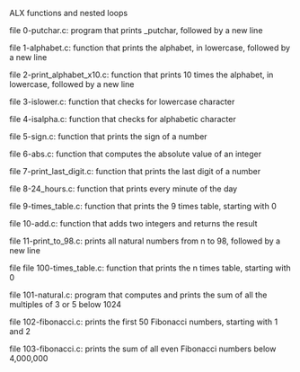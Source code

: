 ALX functions and nested loops 

file 0-putchar.c: program that prints _putchar, followed by a new line

file 1-alphabet.c: function that prints the alphabet, in lowercase, followed by a new line

file 2-print_alphabet_x10.c: function that prints 10 times the alphabet, in lowercase, followed by a new line

file 3-islower.c: function that checks for lowercase character

file 4-isalpha.c: function that checks for alphabetic character

file 5-sign.c: function that prints the sign of a number

file 6-abs.c: function that computes the absolute value of an integer

file 7-print_last_digit.c: function that prints the last digit of a number

file 8-24_hours.c: function that prints every minute of the day

file 9-times_table.c: function that prints the 9 times table, starting with 0

file 10-add.c: function that adds two integers and returns the result

file 11-print_to_98.c: prints all natural numbers from n to 98, followed by a new line

file file 100-times_table.c: function that prints the n times table, starting with 0

file 101-natural.c: program that computes and prints the sum of all the multiples of 3 or 5 below 1024

file 102-fibonacci.c: prints the first 50 Fibonacci numbers, starting with 1 and 2

file 103-fibonacci.c: prints the sum of all even Fibonacci numbers below 4,000,000
